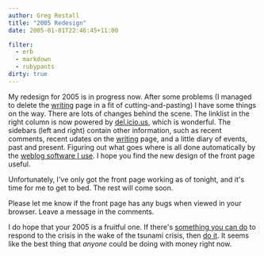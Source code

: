 ```yaml
---
author: Greg Restall
title: "2005 Redesign"
date: 2005-01-01T22:46:45+11:00

filter:
  - erb
  - markdown
  - rubypants
dirty: true
---
```

My redesign for 2005 is in progress now.  After some problems (I managed to delete the [writing](http://consequently.org/writing/) page in a fit of cutting-and-pasting) I have some things on the way.  There are lots of changes behind the scene.  The linklist in the right column is now powered by [del.icio.us](http://del.icio.us), which is wonderful.  The sidebars (left and right) contain other information, such as recent comments, recent udates on the [writing](http://consequently.org/writing/) page, and a little diary of events, past and present. Figuring out what goes where is all done automatically by the [weblog software I use](http://movabletype.org).  I hope you find the new design of the front page useful.  

Unfortunately, I've only got the front page working as of tonight, and it's time for me to get to bed.  The rest will come soon.  

Please let me know if the front page has any bugs when viewed in your browser.  Leave a message in the comments.

I do hope that your 2005 is a fruitful one.  If there's [something you can do](http://www.unicef.org.au/Donate-Appeals-Detail.asp?AppealID=7) to respond to the crisis in the wake of the tsunami crisis, then [do it](http://www.oxfam.org.au/world/emergencies/asia_tsunami.html).  It seems like the best thing that *anyone* could be doing with money right now.
